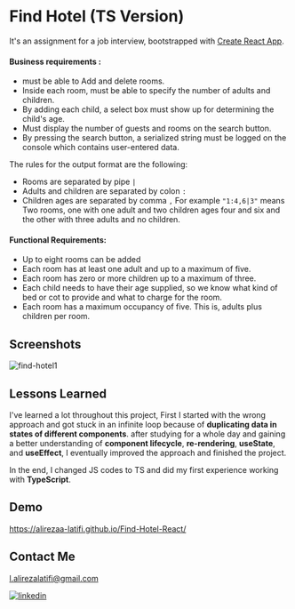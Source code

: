 # Find Hotel (TS Version)

It's an assignment for a job interview, bootstrapped with [Create React App](https://github.com/facebook/create-react-app).


#### Business requirements :
- must be able to Add and delete rooms.
- Inside each room, must be able to specify the number of adults and children.
- By adding each child, a select box must show up for determining the child's age.
- Must display the number of guests and rooms on the search button.
- By pressing the search button, a serialized string must be logged on the console which contains user-entered data.

The rules for the output format are the following:
- Rooms are separated by pipe `|`
- Adults and children are separated by colon `:`
- Children ages are separated by comma `,`
For example `"1:4,6|3"` means Two rooms, one with one adult and two children ages four and six and the other with three adults and no
children.

#### Functional Requirements: 
- Up to eight rooms can be added
- Each room has at least one adult and up to a maximum of five.
- Each room has zero or more children up to a maximum of three.
- Each child needs to have their age supplied, so we know what kind of bed or cot to provide and what to charge for the room.
- Each room has a maximum occupancy of five. This is, adults plus children per room.


## Screenshots
![find-hotel1](https://user-images.githubusercontent.com/92823582/185799165-b0c10b64-e899-4ef7-8c0b-e9aa49cfd4e2.png)



## Lessons Learned
I've learned a lot throughout this project, First I started with the wrong approach and got stuck in an infinite loop because of **duplicating data in states of different components**. after studying for a whole day and gaining a better understanding of **component lifecycle**, **re-rendering**, **useState**, and **useEffect**, I eventually improved the approach and finished the project.

In the end, I changed JS codes to TS and did my first experience working with **TypeScript**.

## Demo
https://alirezaa-latifi.github.io/Find-Hotel-React/

## Contact Me

l.alirezalatifi@gmail.com

[![linkedin](https://img.shields.io/badge/linkedin-0A66C2?style=for-the-badge&logo=linkedin&logoColor=white)](https://www.linkedin.com/in/alirezalatifi/)
